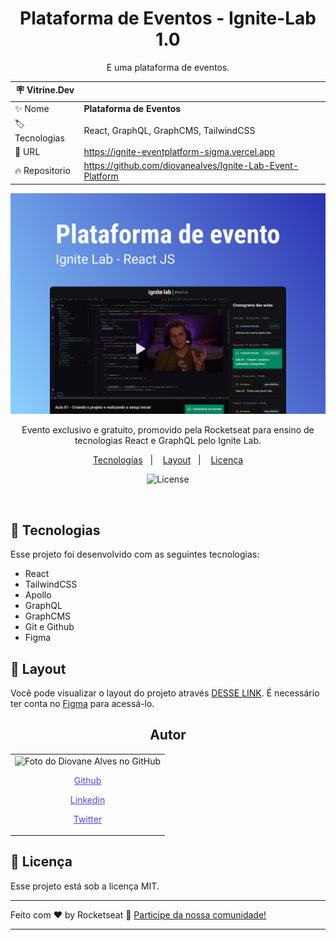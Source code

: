 <h1 align="center"> Plataforma de Eventos - Ignite-Lab 1.0 </h1>

<p align="center">E uma plataforma de eventos.</p>

| :placard: Vitrine.Dev |                                                           |
| --------------------- | --------------------------------------------------------- |
| :sparkles: Nome       | **Plataforma de Eventos**                                 |
| :label: Tecnologias   | React, GraphQL, GraphCMS, TailwindCSS                     |
| :rocket: URL          | https://ignite-eventplatform-sigma.vercel.app             |
| :fire: Repositorio    | https://github.com/diovanealves/Ignite-Lab-Event-Platform |

![](public/preview.jpg#vitrinedev)

<p align="center">
Evento exclusivo e gratuito, promovido pela Rocketseat para ensino de tecnologias React e GraphQL pelo Ignite Lab. <br/>
</p>

<p align="center">
  <a href="#-tecnologias">Tecnologias</a>&nbsp;&nbsp;&nbsp;|&nbsp;&nbsp;&nbsp;
  <a href="#-layout">Layout</a>&nbsp;&nbsp;&nbsp;|&nbsp;&nbsp;&nbsp;
  <a href="#memo-licença">Licença</a>
</p>

<p align="center">
  <img alt="License" src="https://img.shields.io/static/v1?label=license&message=MIT&color=49AA26&labelColor=000000">
</p>

<br>

## 🚀 Tecnologias

Esse projeto foi desenvolvido com as seguintes tecnologias:

- React
- TailwindCSS
- Apollo
- GraphQL
- GraphCMS
- Git e Github
- Figma

## 🔖 Layout

Você pode visualizar o layout do projeto através [DESSE LINK](https://www.figma.com/community/file/1120711251998877938). É necessário ter conta no [Figma](https://figma.com) para acessá-lo.

<h2 align="center">Autor</h2>
<table>
  <tr>
    <td>
        <img src="https://avatars.githubusercontent.com/u/87160050?v=4" width="100px;" alt="Foto do Diovane Alves no GitHub"/>
            <a href="https://github.com/diovanealves" style="color:#4f46e5" align="center">
                <p>Github</p>
            </a>
            <a href="https://www.linkedin.com/in/diovane-alves-de-oliveira-5320a0217/" style="color:#4f46e5" align="center">
                <p>Linkedin</p>
            </a>
            <a href="https://twitter.com/deluxyfps" style="color:#4f46e5" align="center">
                <p>Twitter</p>
            </a>
    </td>
  </tr>
</table>

## 📝 Licença

Esse projeto está sob a licença MIT.

---

Feito com ♥ by Rocketseat :wave: [Participe da nossa comunidade!](https://discord.gg/rocketseat)

---
